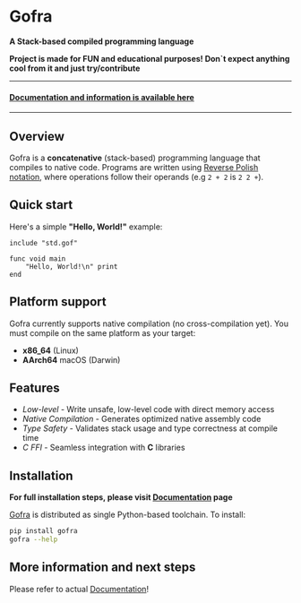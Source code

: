 # Gofra

**A Stack-based compiled programming language**

**Project is made for FUN and educational purposes! Don`t expect anything cool from it and just try/contribute**

---
#### [Documentation and information is available here](https://kirillzhosul.github.io/gofra)
---

## Overview
Gofra is a **concatenative** (stack-based) programming language that compiles to native code. 
Programs are written using [Reverse Polish notation](https://en.wikipedia.org/wiki/Reverse_Polish_notation), where operations follow their operands (e.g `2 + 2` is `2 2 +`).

## Quick start

Here's a simple **"Hello, World!"** example:
```gofra
include "std.gof"

func void main
    "Hello, World!\n" print
end
```

## Platform support
Gofra currently supports native compilation (no cross-compilation yet). You must compile on the same platform as your target:

- **x86_64** (Linux)
- **AArch64** macOS (Darwin)

## Features
- *Low-level* - Write unsafe, low-level code with direct memory access
- *Native Compilation* - Generates optimized native assembly code
- *Type Safety* - Validates stack usage and type correctness at compile time
- *C FFI* - Seamless integration with **C** libraries

## Installation

**For full installation steps, please visit [Documentation](https://kirillzhosul.github.io/gofra) page**

[Gofra](https://github.com/kirillzhosul/gofra) is distributed as single Python-based toolchain. To install:

```bash
pip install gofra
gofra --help
```


## More information and next steps

Please refer to actual [Documentation](https://kirillzhosul.github.io/gofra)!